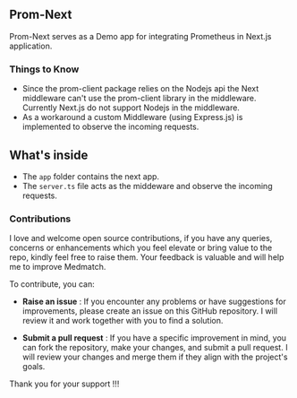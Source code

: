 ## Prom-Next
Prom-Next serves as a Demo app for integrating Prometheus in Next.js application.

### Things to Know
- Since the prom-client package relies on the Nodejs api the Next middleware can't use the prom-client library in the middleware. Currently Next.js do not support Nodejs in the middleware.
- As a workaround a custom Middleware (using Express.js) is implemented to observe the incoming requests.

## What's inside

- The `app` folder contains the next app.
- The `server.ts` file acts as the middeware and observe the incoming requests.

### Contributions
I love and welcome open source contributions, if you have any queries, concerns or enhancements which you feel elevate or bring value to the repo, kindly feel free to raise them. Your feedback is valuable and will help me to improve Medmatch.

To contribute, you can:

   - **Raise an issue** : If you encounter any problems or have suggestions for improvements, please create an issue on this GitHub repository. I will review it and  work together with you to find a solution.

   - **Submit a pull request** : If you have a specific improvement in mind, you can fork the repository, make your changes, and submit a pull request. I will review your changes and merge them if they align with the project's goals.

Thank you for your support !!!